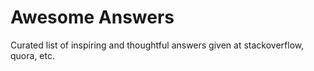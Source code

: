 Awesome Answers
===

Curated list of inspiring and thoughtful answers given at stackoverflow, quora, etc.
